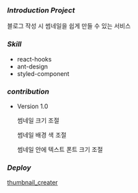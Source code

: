 ### **_Introduction Project_**

블로그 작성 시 썸네일을 쉽게 만들 수 있는 서비스

### _Skill_

- react-hooks
- ant-design
- styled-component

### _contribution_

- Version 1.0

  썸네일 크기 조절

  썸네일 배경 색 조절

  썸네일 안에 텍스트 폰트 크기 조절

### _Deploy_

[thumbnail_creater](https://jch1223.github.io/thumbnail_creater/)
